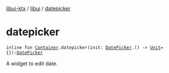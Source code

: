 [libui-ktx](../index.md) / [libui](index.md) / [datepicker](./datepicker.md)

# datepicker

`inline fun `[`Container`](-container/index.md)`.datepicker(init: `[`DatePicker`](-date-picker/index.md)`.() -> `[`Unit`](https://kotlinlang.org/api/latest/jvm/stdlib/kotlin/-unit/index.html)` = {}): `[`DatePicker`](-date-picker/index.md)

A widget to edit date.

